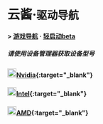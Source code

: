# 云酱·`驱动导航`
#### > [游戏导航](README.md) · [轻启动beta](SilentLaunch.md)

##### 请使用设备管理器获取设备型号

#### <img src="https://www.nvidia.com/favicon.ico" height="20">[Nvidia](https://www.nvidia.com/Download/index.aspx){:target="_blank"} 

#### <img src="https://www.intel.com/etc.clientlibs/settings/wcm/designs/intel/default/resources/favicon-32x32.png" height="20">[Intel](https://www.intel.com/content/www/us/en/download-center/home.html){:target="_blank"}

#### <img src="https://www.amd.com/themes/custom/amd/favicon.ico" height="20">[AMD](https://www.amd.com/en/support){:target="_blank"} 
